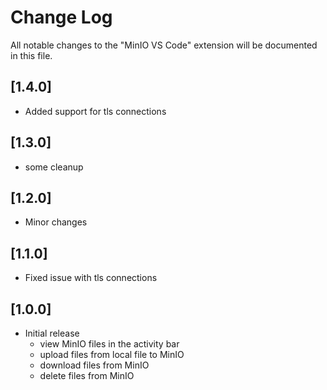 # Change Log

All notable changes to the "MinIO VS Code" extension will be documented in this file.

## [1.4.0]
- Added support for tls connections
  
## [1.3.0]
- some cleanup

## [1.2.0]
- Minor changes

## [1.1.0]
- Fixed issue with tls connections

## [1.0.0]
- Initial release
  - view MinIO files in the activity bar
  - upload files from local file to MinIO
  - download files from MinIO
  - delete files from MinIO
